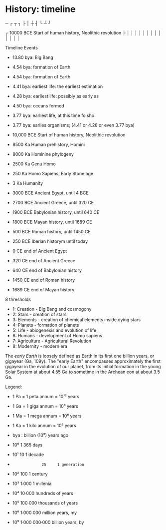 # History: timeline

─  ┌ ┬ ┐  ├ │ ┼ ┤  └ ┴ ┘


┌ 10000 BCE Start of human history, Neolithic revolution
├
│
│
│
│
│
│
│
│
│
│
│
│
│



Timeline Events
- 13.80 bya: Big Bang
- 4.54 bya: formation of Earth
- 4.54 bya: formation of Earth
- 4.41 bya: earliest life: the earliest estimation
- 4.28 bya: earliest life: possibly as early as
- 4.50 bya: oceans formed
- 3.77 bya: earliest life, at this time fo sho
- 3.77 bya: earlies organisms; (4.41 or 4.28 or even 3.77 bya)
- 10,000 BCE Start of human history, Neolithic revolution
- 8500 Ka Human prehistory, Homini
- 8000 Ka Hominine phylogeny
- 2500 Ka Genu Homo
-  250 Ka Homo Sapiens, Early Stone age
-    3 Ka Humanity

- 3000 BCE Ancient Egypt,       until 4 BCE
- 2700 BCE Ancient Greece,      until 320 CE
- 1900 BCE Babylonian history,  until 640 CE
- 1800 BCE Mayan history,       until 1689 CE
-  500 BCE Roman history,       until 1450 CE
-  250 BCE Iberian historym     until today
-    0 CE end of Ancient Egypt
-  320 CE end of Ancient Greece
-  640 CE end of Babylonian history
- 1450 CE end of Roman history
- 1689 CE end of Mayan history

8 thresholds
  - 1: Creation - Big Bang and cosmogony
  - 2: Stars - creation of stars
  - 3: Elements - creation of chemical elements inside dying stars
  - 4: Planets - formation of planets
  - 5: Life - abiogenesis and evolution of life
  - 6: Humans - development of Homo sapiens
  - 7: Agriculture - Agricultural Revolution
  - 8: Modernity - modern era


The *early Earth* is loosely defined as Earth in its first one billion years, or gigayear (Ga, 109y). The "early Earth" encompasses approximately the first gigayear in the evolution of our planet, from its initial formation in the young Solar System at about 4.55 Ga to sometime in the Archean eon at about 3.5 Ga.

Legend:
- 1 Pa = 1 peta annum = 10¹² years
- 1 Ga = 1 giga annum = 10⁹ years
- 1 Ma = 1 mega annum = 10⁶ years
- 1 Ka = 1 kilo annum = 10³ years


- bya : billion (10⁹) years ago
- 10⁰               1     365 days
- 10¹              10     1 decade
-                  25     1 generation
- 10²             100     1 century
- 10³           1∙000     1 millenia
- 10⁴          10∙000     hundreds of years
- 10⁵         100∙000     thousands of years
- 10⁶       1∙000∙000     million years, my
- 10⁹   1∙000∙000∙000     billion years, by
